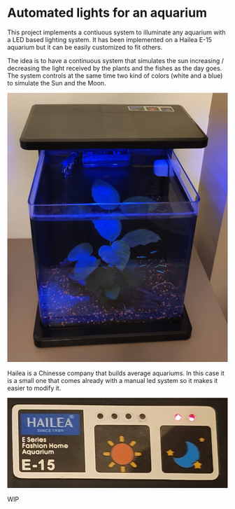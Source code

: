 # Automated lights for an aquarium 
This project implements a contiuous system to illuminate any aquarium with a LED based lighting system. It has been implemented on a Hailea E-15 aquarium but it can be easily customized to fit others.

The idea is to have a continuous system that simulates the sun increasing / decreasing the light received by the plants and the fishes as the day goes. The system controls at the same time two kind of colors (white and a blue) to simulate the Sun and the Moon.

![Front view of a Hailea E-15](./images/front_view.jpg)

Hailea is a Chinesse company that builds average aquariums. In this case it is a small one that comes already with a manual led system so it makes it easier to modify it.

![Front view of a Hailea E-15](./images/brand_and_model.jpg)

WIP